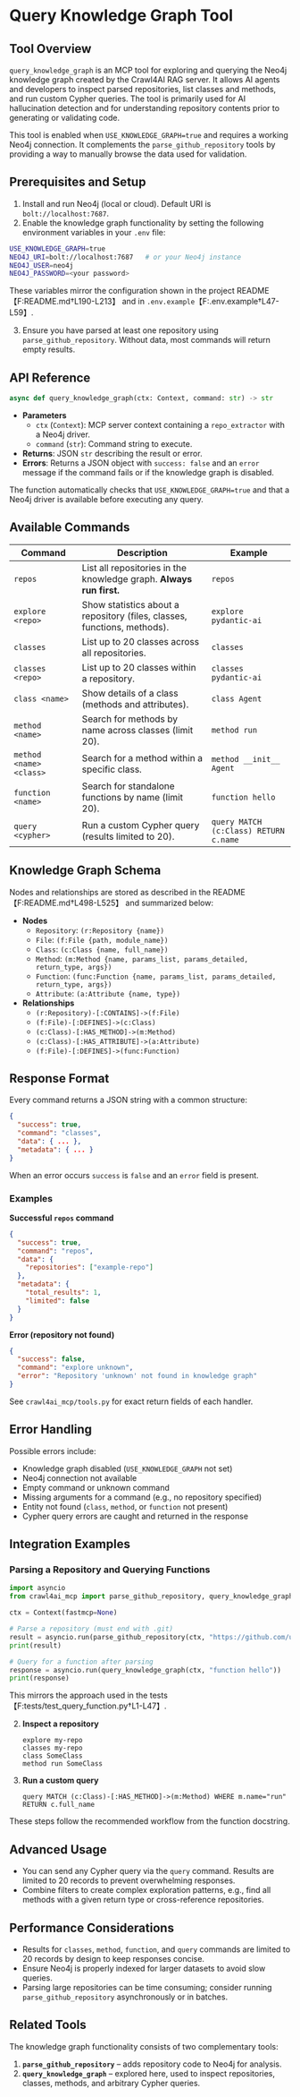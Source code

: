 # Query Knowledge Graph Tool

## Tool Overview

`query_knowledge_graph` is an MCP tool for exploring and querying the Neo4j knowledge graph created by the Crawl4AI RAG server. It allows AI agents and developers to inspect parsed repositories, list classes and methods, and run custom Cypher queries. The tool is primarily used for AI hallucination detection and for understanding repository contents prior to generating or validating code.

This tool is enabled when `USE_KNOWLEDGE_GRAPH=true` and requires a working Neo4j connection. It complements the `parse_github_repository` tools by providing a way to manually browse the data used for validation.

## Prerequisites and Setup

1. Install and run Neo4j (local or cloud). Default URI is `bolt://localhost:7687`.
2. Enable the knowledge graph functionality by setting the following environment variables in your `.env` file:

```bash
USE_KNOWLEDGE_GRAPH=true
NEO4J_URI=bolt://localhost:7687   # or your Neo4j instance
NEO4J_USER=neo4j
NEO4J_PASSWORD=<your password>
```

These variables mirror the configuration shown in the project README【F:README.md†L190-L213】 and in `.env.example`【F:.env.example†L47-L59】.

3. Ensure you have parsed at least one repository using `parse_github_repository`. Without data, most commands will return empty results.

## API Reference

```python
async def query_knowledge_graph(ctx: Context, command: str) -> str
```

- **Parameters**
  - `ctx` (`Context`): MCP server context containing a `repo_extractor` with a Neo4j driver.
  - `command` (`str`): Command string to execute.
- **Returns**: JSON `str` describing the result or error.
- **Errors**: Returns a JSON object with `success: false` and an `error` message if the command fails or if the knowledge graph is disabled.

The function automatically checks that `USE_KNOWLEDGE_GRAPH=true` and that a Neo4j driver is available before executing any query.

## Available Commands

| Command | Description | Example |
|---------|-------------|---------|
| `repos` | List all repositories in the knowledge graph. **Always run first.** | `repos` |
| `explore <repo>` | Show statistics about a repository (files, classes, functions, methods). | `explore pydantic-ai` |
| `classes` | List up to 20 classes across all repositories. | `classes` |
| `classes <repo>` | List up to 20 classes within a repository. | `classes pydantic-ai` |
| `class <name>` | Show details of a class (methods and attributes). | `class Agent` |
| `method <name>` | Search for methods by name across classes (limit 20). | `method run` |
| `method <name> <class>` | Search for a method within a specific class. | `method __init__ Agent` |
| `function <name>` | Search for standalone functions by name (limit 20). | `function hello` |
| `query <cypher>` | Run a custom Cypher query (results limited to 20). | `query MATCH (c:Class) RETURN c.name` |

## Knowledge Graph Schema

Nodes and relationships are stored as described in the README【F:README.md†L498-L525】 and summarized below:

- **Nodes**
  - `Repository`: `(r:Repository {name})`
  - `File`: `(f:File {path, module_name})`
  - `Class`: `(c:Class {name, full_name})`
  - `Method`: `(m:Method {name, params_list, params_detailed, return_type, args})`
  - `Function`: `(func:Function {name, params_list, params_detailed, return_type, args})`
  - `Attribute`: `(a:Attribute {name, type})`
- **Relationships**
  - `(r:Repository)-[:CONTAINS]->(f:File)`
  - `(f:File)-[:DEFINES]->(c:Class)`
  - `(c:Class)-[:HAS_METHOD]->(m:Method)`
  - `(c:Class)-[:HAS_ATTRIBUTE]->(a:Attribute)`
  - `(f:File)-[:DEFINES]->(func:Function)`

## Response Format

Every command returns a JSON string with a common structure:

```json
{
  "success": true,
  "command": "classes",
  "data": { ... },
  "metadata": { ... }
}
```

When an error occurs `success` is `false` and an `error` field is present.

### Examples

**Successful `repos` command**
```json
{
  "success": true,
  "command": "repos",
  "data": {
    "repositories": ["example-repo"]
  },
  "metadata": {
    "total_results": 1,
    "limited": false
  }
}
```

**Error (repository not found)**
```json
{
  "success": false,
  "command": "explore unknown",
  "error": "Repository 'unknown' not found in knowledge graph"
}
```

See `crawl4ai_mcp/tools.py` for exact return fields of each handler.

## Error Handling

Possible errors include:
- Knowledge graph disabled (`USE_KNOWLEDGE_GRAPH` not set)
- Neo4j connection not available
- Empty command or unknown command
- Missing arguments for a command (e.g., no repository specified)
- Entity not found (`class`, `method`, or `function` not present)
- Cypher query errors are caught and returned in the response

## Integration Examples

### Parsing a Repository and Querying Functions
```python
import asyncio
from crawl4ai_mcp import parse_github_repository, query_knowledge_graph, Context

ctx = Context(fastmcp=None)

# Parse a repository (must end with .git)
result = asyncio.run(parse_github_repository(ctx, "https://github.com/user/repo.git"))
print(result)

# Query for a function after parsing
response = asyncio.run(query_knowledge_graph(ctx, "function hello"))
print(response)
```
This mirrors the approach used in the tests【F:tests/test_query_function.py†L1-L47】.

2. **Inspect a repository**
   ```
   explore my-repo
   classes my-repo
   class SomeClass
   method run SomeClass
   ```
3. **Run a custom query**
   ```
   query MATCH (c:Class)-[:HAS_METHOD]->(m:Method) WHERE m.name="run" RETURN c.full_name
   ```

These steps follow the recommended workflow from the function docstring.

## Advanced Usage

- You can send any Cypher query via the `query` command. Results are limited to 20 records to prevent overwhelming responses.
- Combine filters to create complex exploration patterns, e.g., find all methods with a given return type or cross-reference repositories.

## Performance Considerations

- Results for `classes`, `method`, `function`, and `query` commands are limited to 20 records by design to keep responses concise.
- Ensure Neo4j is properly indexed for larger datasets to avoid slow queries.
- Parsing large repositories can be time consuming; consider running `parse_github_repository` asynchronously or in batches.

## Related Tools

The knowledge graph functionality consists of two complementary tools:
1. **`parse_github_repository`** – adds repository code to Neo4j for analysis.
2. **`query_knowledge_graph`** – explored here, used to inspect repositories, classes, methods, and arbitrary Cypher queries.

